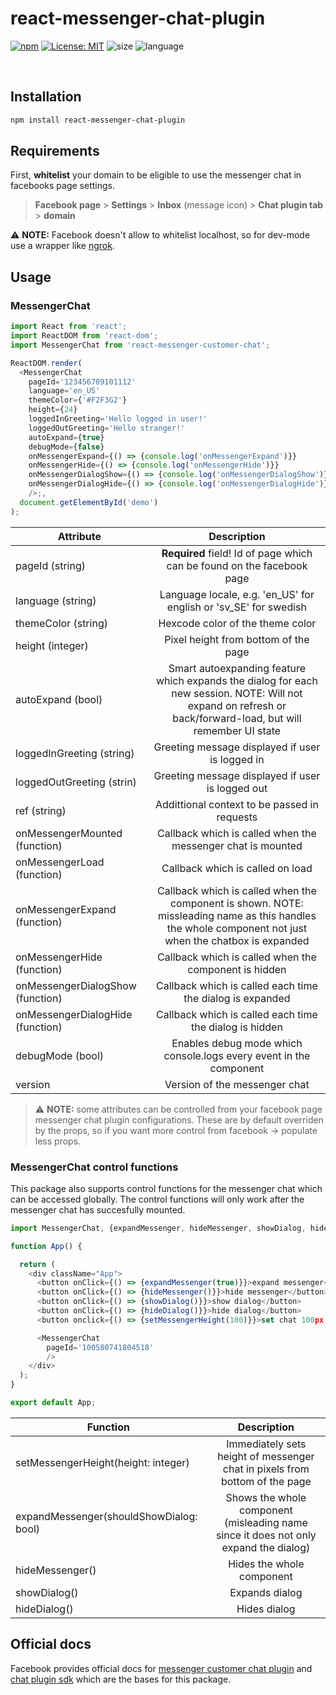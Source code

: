 # react-messenger-chat-plugin
 
 [![npm](https://img.shields.io/npm/v/react-messenger-chat-plugin.svg)](https://www.npmjs.com/package/react-messenger-chat-plugin)
[![License: MIT](https://img.shields.io/badge/License-MIT-blue.svg)](https://opensource.org/licenses/MIT)
![size](https://img.shields.io/bundlephobia/min/react-messenger-chat-plugin?color=success)
![language](https://img.shields.io/github/languages/top/hueindahaus/react-messenger-chat-plugin?color=ff69b4)

![]()
![]()

## Installation 
```sh
npm install react-messenger-chat-plugin
```

## Requirements

First, **whitelist** your domain to be eligible to use the messenger chat in facebooks page settings. 

> **Facebook page** > **Settings** > **Inbox** (message icon) > **Chat plugin tab** > **domain**

:warning: **NOTE:** Facebook doesn't allow to whitelist localhost, so for dev-mode use a wrapper like [ngrok](https://ngrok.com/).

## Usage

### MessengerChat

```js
import React from 'react';
import ReactDOM from 'react-dom';
import MessengerChat from 'react-messenger-customer-chat';

ReactDOM.render(
  <MessengerChat 
    pageId='123456789101112' 
    language='en_US'
    themeColor={'#F2F3G2'} 
    height={24} 
    loggedInGreeting='Hello logged in user!' 
    loggedOutGreeting='Hello stranger!' 
    autoExpand={true} 
    debugMode={false}
    onMessengerExpand={() => {console.log('onMessengerExpand')}}
    onMessengerHide={() => {console.log('onMessengerHide')}}
    onMessengerDialogShow={() => {console.log('onMessengerDialogShow')}}
    onMessengerDialogHide={() => {console.log('onMessengerDialogHide')}}
    />;,
  document.getElementById('demo')
);
```

| Attribute     |  Description       |
| ------------- |:-------------:|
| pageId (string) | **Required** field! Id of page which can be found on the facebook page |are neat      |
| language (string)  | Language locale, e.g. 'en_US' for english or 'sv_SE' for swedish |
| themeColor (string) | Hexcode color of the theme color   |
| height (integer) | Pixel height from bottom of the page |     
| autoExpand (bool) | Smart autoexpanding feature which expands the dialog for each new session. NOTE: Will not expand on refresh or back/forward-load, but will remember UI state |     
| loggedInGreeting (string) | Greeting message displayed if user is logged in |     
| loggedOutGreeting (strin) | Greeting message displayed if user is logged out  |     
| ref (string) |  Addittional context to be passed in requests |     
| onMessengerMounted (function) | Callback which is called when the messenger chat is mounted |     
| onMessengerLoad (function) | Callback which is called on load |     
| onMessengerExpand (function) | Callback which is called when the component is shown. NOTE: missleading name as this handles the whole component not just when the chatbox is expanded   |     
| onMessengerHide (function)| Callback which is called when the component is hidden    |     
| onMessengerDialogShow (function)| Callback which is called each time the dialog is expanded  |     
| onMessengerDialogHide (function)| Callback which is called each time the dialog is hidden   |     
| debugMode (bool) |  Enables debug mode which console.logs every event in the component  |     
| version | Version of the messenger chat |   

> :warning: **NOTE:** some attributes can be controlled from your facebook page messenger chat plugin configurations. These are by default overriden by the props, so if you want more control from facebook -> populate less props.

### MessengerChat control functions
This package also supports control functions for the messenger chat which can be accessed globally. The control functions will only work after the messenger chat has succesfully mounted.
```js
import MessengerChat, {expandMessenger, hideMessenger, showDialog, hideDialog, setMessengerHeight} from './MessengerChat';

function App() {

  return (
    <div className="App">
      <button onClick={() => {expandMessenger(true)}}>expand messenger</button>
      <button onClick={() => {hideMessenger()}}>hide messenger</button>
      <button onClick={() => {showDialog()}}>show dialog</button>
      <button onClick={() => {hideDialog()}}>hide dialog</button>
      <button onclick={() => {setMessengerHeight(100)}}>set chat 100px from bottom<button>

      <MessengerChat 
        pageId='100580741804518' 
        />
    </div>
  );
}

export default App;
```

| Function        | Description           |
| ------------- |:-------------:|
| setMessengerHeight(height: integer)     | Immediately sets height of messenger chat in pixels from bottom of the page |
| expandMessenger(shouldShowDialog: bool) | Shows the whole component (misleading name since it does not only expand the dialog) |
| hideMessenger() | Hides the whole component |
| showDialog() | Expands dialog |
| hideDialog() | Hides dialog |

## Official docs
Facebook provides official docs for [messenger customer chat plugin](https://developers.facebook.com/docs/messenger-platform/discovery/facebook-chat-plugin/) and [chat plugin sdk](https://developers.facebook.com/docs/messenger-platform/discovery/customer-chat-plugin/sdk/) which are the bases for this package.
